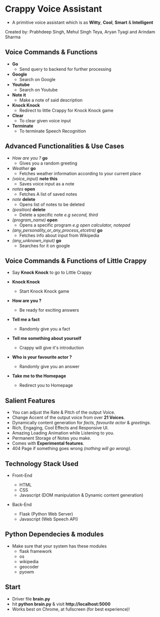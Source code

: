 # Crappy Voice Assistant
* A primitive voice assistant which is as **Witty**, **Cool**, **Smart** & **Intelligent**

Created by:
Prabhdeep Singh, Mehul Singh Teya, Aryan Tyagi and Arindam Sharma

## Voice Commands & Functions
* **Go**
    * Send query to backend for further processing
* **Google**
    * Search on Google
* **Youtube**
    * Search on Youtube
* **Note it**
    * Make a note of said description
* **Knock Knock**
    * Redirect to little Crappy for Knock Knock game
* **Clear**
    * To clear given voice input
* **Terminate**
    * To terminate Speech Recognition

## Advanced Functionalities & Use Cases
* *How are you ?* **go**
    * Gives you a random greeting
* *Weather* **go**
    * Fetches weather information according to your current place
* *(voice_input)* **note this**
    * Saves voice input as a note
* *notes* **open**
    * Fetches A list of saved notes
* *note* **delete**
    * Opens list of notes to be deleted
* *(position)* **delete**
    * Delete a specific note *e.g second, third*
* *(program_name)* **open**
    * Opens a specific program *e.g open calculator, notepad*
* *(any_personality_or_any_process_etcetra)* **go**
    * Fetches info about input from Wikipedia
* *(any_unknown_input)* **go**
    * Searches for it on google

## Voice Commands & Functions of Little Crappy
* Say **Knock Knock** to go to Little Crappy

* **Knock Knock**
    * Start Knock Knock game
* **How are you ?**
    * Be ready for exciting answers
* **Tell me a fact**
    * Randomly give you a fact
* **Tell me something about yourself**
    * Crappy will give it's introduction
* **Who is your favourite actor ?**
    * Randomly give you an answer
* **Take me to the Homepage**
    * Redirect you to Homepage

## Salient Features
* You can adjust the Rate & Pitch of the output Voice.
* Change Accent of the output voice from over **21 Voices**.
* Dynamically content generation for *facts*, *favourite actor* & *greetings*.
* Rich, Engaging, Cool Effects and Responsive UI.
* Amazing Loading Animation while Listening to you.
* Permanent Storage of Notes you make.
* Comes with **Experimental features**.
* 404 Page if something goes wrong *(nothing will go wrong).*

## Technology Stack Used
* Front-End
    * HTML
    * CSS
    * Javascript (DOM manipulation & Dynamic content generation)

* Back-End
    * Flask (Python Web Server)
    * Javascript (Web Speech API)

## Python Dependecies & modules
* Make sure that your system has these modules
    * flask framework
    * os
    * wikipedia
    * geocoder
    * pyowm

## Start
* Driver file **brain.py**
* hit **python brain.py** & visit **http://localhost:5000**
* Works best on Chrome, at fullscreen (for best experience)!
